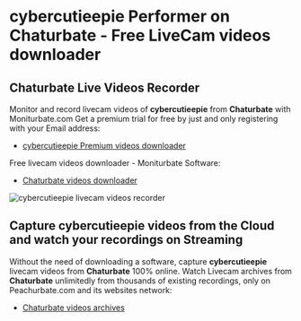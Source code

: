 # cybercutieepie Performer on Chaturbate - Free LiveCam videos downloader

## Chaturbate Live Videos Recorder

Monitor and record livecam videos of **cybercutieepie** from **Chaturbate** with Moniturbate.com
Get a premium trial for free by just and only registering with your Email address:
* [cybercutieepie Premium videos downloader](https://moniturbate.com/request-demo-licence-key.html)

Free livecam videos downloader - Moniturbate Software:
* [Chaturbate videos downloader](https://moniturbate.com/moniturbate-download-software.html)

![cybercutieepie livecam videos recorder](https://peachurnet.com/templates/moniturbate-software.png)


## Capture cybercutieepie videos from the Cloud and watch your recordings on Streaming

Without the need of downloading a software, capture **cybercutieepie** livecam videos from **Chaturbate** 100% online.
Watch Livecam archives from **Chaturbate** unlimitedly from thousands of existing recordings, only on Peachurbate.com and its websites network:
* [Chaturbate videos archives](https://peachurnet.com/)